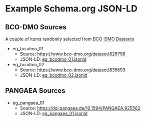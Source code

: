 # Example Schema.org JSON-LD

## BCO-DMO Sources

A couple of items randomly selected from [BCO-DMO Datasets](https://www.bco-dmo.org/search/dataset)

- eg_bcodmo_01
  - Source: https://www.bco-dmo.org/dataset/826798
  - JSON-LD: [eg_bcodmo_01.jsonld](eg_01.jsonld)
- eg_bcodmo_02
  - Source: https://www.bco-dmo.org/dataset/835593
  - JSON-LD: [eg_bcodmo_02.jsonld](eg_02.jsonld)

## PANGAEA Sources

- eg_pangaea_01
  - Source: https://doi.pangaea.de/10.1594/PANGAEA.925562
  - JSON-LD: [eg_pangaea_01.jsonld](eg_pangaea_01.jsonld)